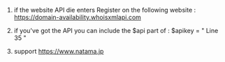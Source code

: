 1. if the website API die enters Register on the following website :
     https://domain-availability.whoisxmlapi.com

2. if you've got the API you can include the $api part of :
     $apikey = " Line 35 "

3. support https://www.natama.jp